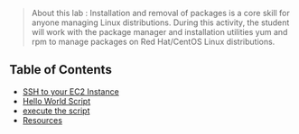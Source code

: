 
> About this lab : 
  > Installation and removal of packages is a core skill for anyone managing Linux distributions. During this activity, the student will work with the package manager and installation utilities yum and rpm to manage packages on Red Hat/CentOS Linux distributions.

## Table of Contents
* [SSH to your EC2 Instance](#ssh-to-your-ec2-instance)
* [Hello World Script](#)
* [execute the script](#)
* [Resources](#)

